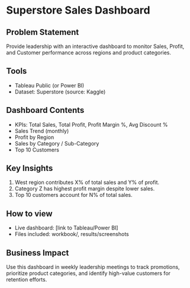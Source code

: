 # Superstore Sales Dashboard

## Problem Statement
Provide leadership with an interactive dashboard to monitor Sales, Profit, and Customer performance across regions and product categories.

## Tools
- Tableau Public (or Power BI)
- Dataset: Superstore (source: Kaggle)

## Dashboard Contents
- KPIs: Total Sales, Total Profit, Profit Margin %, Avg Discount %
- Sales Trend (monthly)
- Profit by Region
- Sales by Category / Sub-Category
- Top 10 Customers

## Key Insights
1. West region contributes X% of total sales and Y% of profit.
2. Category Z has highest profit margin despite lower sales.
3. Top 10 customers account for N% of total sales.

## How to view
- Live dashboard: [link to Tableau/Power BI]
- Files included: workbook/, results/screenshots

## Business Impact
Use this dashboard in weekly leadership meetings to track promotions, prioritize product categories, and identify high-value customers for retention efforts.
